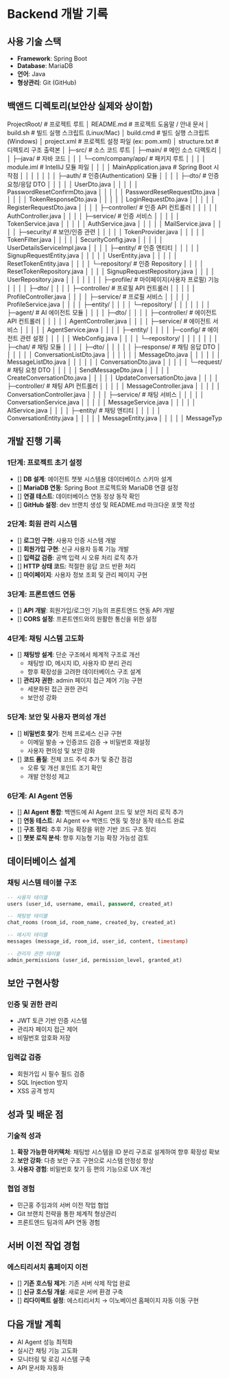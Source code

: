 # Backend 개발 기록

##  사용 기술 스택
- **Framework**: Spring Boot
- **Database**: MariaDB
- **언어**: Java
- **형상관리**: Git (GitHub)

## 백앤드 디렉토리(보안상 실제와 상이함)
ProjectRoot/                           # 프로젝트 루트
│  README.md                           # 프로젝트 도움말 / 안내 문서
│  build.sh                            # 빌드 실행 스크립트 (Linux/Mac)
│  build.cmd                           # 빌드 실행 스크립트 (Windows)
│  project.xml                         # 프로젝트 설정 파일 (ex: pom.xml)
│  structure.txt                       # 디렉토리 구조 출력본
│
├─src/                                 # 소스 코드 루트
│  ├─main/                             # 메인 소스 디렉토리
│  │  ├─java/                          # 자바 코드
│  │  │  └─com/company/app/            # 패키지 루트
│  │  │      │  module.iml             # IntelliJ 모듈 파일
│  │  │      │  MainApplication.java   # Spring Boot 시작점
│  │  │      │
│  │  │      ├─auth/                   # 인증(Authentication) 모듈
│  │  │      │  ├─dto/                 # 인증 요청/응답 DTO
│  │  │      │  │      UserDto.java
│  │  │      │  │      PasswordResetConfirmDto.java
│  │  │      │  │      PasswordResetRequestDto.java
│  │  │      │  │      TokenResponseDto.java
│  │  │      │  │      LoginRequestDto.java
│  │  │      │  │      RegisterRequestDto.java
│  │  │      │  ├─controller/          # 인증 API 컨트롤러
│  │  │      │  │      AuthController.java
│  │  │      │  ├─service/             # 인증 서비스
│  │  │      │  │      TokenService.java
│  │  │      │  │      AuthService.java
│  │  │      │  │      MailService.java
│  │  │      │  ├─security/            # 보안/인증 관련
│  │  │      │  │      TokenProvider.java
│  │  │      │  │      TokenFilter.java
│  │  │      │  │      SecurityConfig.java
│  │  │      │  │      UserDetailsServiceImpl.java
│  │  │      │  ├─entity/              # 인증 엔티티
│  │  │      │  │      SignupRequestEntity.java
│  │  │      │  │      UserEntity.java
│  │  │      │  │      ResetTokenEntity.java
│  │  │      │  └─repository/          # 인증 Repository
│  │  │      │          ResetTokenRepository.java
│  │  │      │          SignupRequestRepository.java
│  │  │      │          UserRepository.java
│  │  │      │
│  │  │      ├─profile/                # 마이페이지(사용자 프로필) 기능
│  │  │      │  ├─dto/
│  │  │      │  ├─controller/          # 프로필 API 컨트롤러
│  │  │      │  │      ProfileController.java
│  │  │      │  ├─service/             # 프로필 서비스
│  │  │      │  │      ProfileService.java
│  │  │      │  ├─entity/
│  │  │      │  └─repository/
│  │  │      │
│  │  │      ├─agent/                  # AI 에이전트 모듈
│  │  │      │  ├─dto/
│  │  │      │  ├─controller/          # 에이전트 API 컨트롤러
│  │  │      │  │      AgentController.java
│  │  │      │  ├─service/             # 에이전트 서비스
│  │  │      │  │      AgentService.java
│  │  │      │  ├─entity/
│  │  │      │  ├─config/              # 에이전트 관련 설정
│  │  │      │  │      WebConfig.java
│  │  │      │  └─repository/
│  │  │      │
│  │  │      ├─chat/                   # 채팅 모듈
│  │  │      │  ├─dto/
│  │  │      │  │  ├─response/         # 채팅 응답 DTO
│  │  │      │  │  │      ConversationListDto.java
│  │  │      │  │  │      MessageDto.java
│  │  │      │  │  │      MessageListDto.java
│  │  │      │  │  │      ConversationDto.java
│  │  │      │  │  └─request/          # 채팅 요청 DTO
│  │  │      │  │          SendMessageDto.java
│  │  │      │  │          CreateConversationDto.java
│  │  │      │  │          UpdateConversationDto.java
│  │  │      │  ├─controller/          # 채팅 API 컨트롤러
│  │  │      │  │      MessageController.java
│  │  │      │  │      ConversationController.java
│  │  │      │  ├─service/             # 채팅 서비스
│  │  │      │  │      ConversationService.java
│  │  │      │  │      MessageService.java
│  │  │      │  │      AIService.java
│  │  │      │  ├─entity/              # 채팅 엔티티
│  │  │      │  │      ConversationEntity.java
│  │  │      │  │      MessageEntity.java
│  │  │      │  │      MessageTyp



##  개발 진행 기록

### 1단계: 프로젝트 초기 설정
- [] **DB 설계**: 에이전트 챗봇 시스템용 데이터베이스 스키마 설계
- [] **MariaDB 연동**: Spring Boot 프로젝트와 MariaDB 연결 설정
- [] **연결 테스트**: 데이터베이스 연동 정상 동작 확인
- [] **GitHub 설정**: dev 브랜치 생성 및 README.md 마크다운 포맷 작성

### 2단계: 회원 관리 시스템
- [] **로그인 구현**: 사용자 인증 시스템 개발
- [] **회원가입 구현**: 신규 사용자 등록 기능 개발
- [] **입력값 검증**: 공백 입력 시 오류 처리 로직 추가
- [] **HTTP 상태 코드**: 적절한 응답 코드 반환 처리
- [] **마이페이지**: 사용자 정보 조회 및 관리 페이지 구현

### 3단계: 프론트엔드 연동
- [] **API 개발**: 회원가입/로그인 기능의 프론트엔드 연동 API 개발
- [] **CORS 설정**: 프론트엔드와의 원활한 통신을 위한 설정

### 4단계: 채팅 시스템 고도화
- [] **채팅방 설계**: 단순 구조에서 체계적 구조로 개선
  - 채팅방 ID, 메시지 ID, 사용자 ID 분리 관리
  - 향후 확장성을 고려한 데이터베이스 구조 설계
- [] **관리자 권한**: admin 페이지 접근 제어 기능 구현
  - 세분화된 접근 권한 관리
  - 보안성 강화

### 5단계: 보안 및 사용자 편의성 개선
- [] **비밀번호 찾기**: 전체 프로세스 신규 구현
  - 이메일 발송 → 인증코드 검증 → 비밀번호 재설정
  - 사용자 편의성 및 보안 강화
- [] **코드 품질**: 전체 코드 주석 추가 및 중간 점검
  - 오류 및 개선 포인트 조기 확인
  - 개발 안정성 제고

### 6단계: AI Agent 연동
- [] **AI Agent 통합**: 백엔드에 AI Agent 코드 및 보안 처리 로직 추가
- [] **연동 테스트**: AI Agent ↔ 백엔드 연동 및 정상 동작 테스트 완료
- [] **구조 정리**: 추후 기능 확장을 위한 기반 코드 구조 정리
- [] **챗봇 로직 분석**: 향후 지능형 기능 확장 가능성 검토

##  데이터베이스 설계

### 채팅 시스템 테이블 구조
```sql
-- 사용자 테이블
users (user_id, username, email, password, created_at)

-- 채팅방 테이블  
chat_rooms (room_id, room_name, created_by, created_at)

-- 메시지 테이블
messages (message_id, room_id, user_id, content, timestamp)

-- 관리자 권한 테이블
admin_permissions (user_id, permission_level, granted_at)
```

##  보안 구현사항

### 인증 및 권한 관리
- JWT 토큰 기반 인증 시스템
- 관리자 페이지 접근 제어
- 비밀번호 암호화 저장

### 입력값 검증
- 회원가입 시 필수 필드 검증
- SQL Injection 방지
- XSS 공격 방지

##  성과 및 배운 점

### 기술적 성과
1. **확장 가능한 아키텍처**: 채팅방 시스템을 ID 분리 구조로 설계하여 향후 확장성 확보
2. **보안 강화**: 다층 보안 구조 구현으로 시스템 안정성 향상
3. **사용자 경험**: 비밀번호 찾기 등 편의 기능으로 UX 개선

### 협업 경험
- 민근홍 주임과의 서버 이전 작업 협업
- Git 브랜치 전략을 통한 체계적 형상관리
- 프론트엔드 팀과의 API 연동 경험

##  서버 이전 작업 경험

### 에스티리서치 홈페이지 이전
- [] **기존 호스팅 제거**: 기존 서버 삭제 작업 완료
- [] **신규 호스팅 개설**: 새로운 서버 환경 구축
- [] **리다이렉트 설정**: 에스티리서치 → 이노베이션 홈페이지 자동 이동 구현

##  다음 개발 계획
- AI Agent 성능 최적화
- 실시간 채팅 기능 고도화  
- 모니터링 및 로깅 시스템 구축
- API 문서화 자동화

